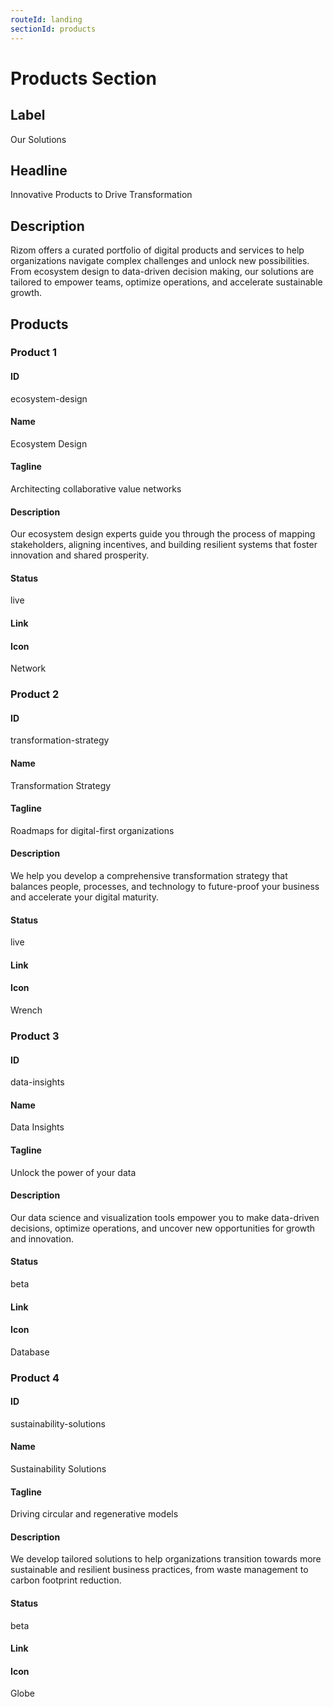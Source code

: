 ```yaml
---
routeId: landing
sectionId: products
---
```


# Products Section

## Label

Our Solutions

## Headline

Innovative Products to Drive Transformation

## Description

Rizom offers a curated portfolio of digital products and services to help organizations navigate complex challenges and unlock new possibilities. From ecosystem design to data-driven decision making, our solutions are tailored to empower teams, optimize operations, and accelerate sustainable growth.

## Products

### Product 1

#### ID

ecosystem-design

#### Name

Ecosystem Design

#### Tagline

Architecting collaborative value networks

#### Description

Our ecosystem design experts guide you through the process of mapping stakeholders, aligning incentives, and building resilient systems that foster innovation and shared prosperity.

#### Status

live

#### Link

#### Icon

Network

### Product 2

#### ID

transformation-strategy

#### Name

Transformation Strategy

#### Tagline

Roadmaps for digital-first organizations

#### Description

We help you develop a comprehensive transformation strategy that balances people, processes, and technology to future-proof your business and accelerate your digital maturity.

#### Status

live

#### Link

#### Icon

Wrench

### Product 3

#### ID

data-insights

#### Name

Data Insights

#### Tagline

Unlock the power of your data

#### Description

Our data science and visualization tools empower you to make data-driven decisions, optimize operations, and uncover new opportunities for growth and innovation.

#### Status

beta

#### Link

#### Icon

Database

### Product 4

#### ID

sustainability-solutions

#### Name

Sustainability Solutions

#### Tagline

Driving circular and regenerative models

#### Description

We develop tailored solutions to help organizations transition towards more sustainable and resilient business practices, from waste management to carbon footprint reduction.

#### Status

beta

#### Link

#### Icon

Globe
